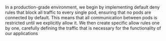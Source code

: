 In a production-grade environment, we begin by implementing default deny rules that block all traffic to every single pod, ensuring that no pods are connected by default. This means that all communication between pods is restricted until we explicitly allow it. We then create specific allow rules one by one, carefully defining the traffic that is necessary for the functionality of our applications
